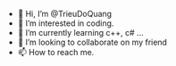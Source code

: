 - 👋 Hi, I’m @TrieuDoQuang
- 👀 I’m interested in coding.
- 🌱 I’m currently learning c++, c# ...
- 💞️ I’m looking to collaborate on my friend
- 📫 How to reach me.

